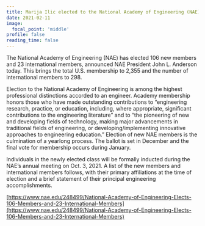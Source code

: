 ```yaml
---
title: Marija Ilic elected to the National Academy of Engineering (NAE)
date: 2021-02-11
image:
  focal_point: 'middle'
profile: false
reading_time: false
---
```


<!--more-->

The National Academy of Engineering (NAE) has elected 106 new members and 23
international members, announced NAE President John L. Anderson today. This
brings the total U.S. membership to 2,355 and the number of international
members to 298.

Election to the National Academy of Engineering is among the highest
professional distinctions accorded to an engineer. Academy membership honors
those who have made outstanding contributions to “engineering research,
practice, or education, including, where appropriate, significant contributions
to the engineering literature” and to “the pioneering of new and developing
fields of technology, making major advancements in traditional fields of
engineering, or developing/implementing innovative approaches to engineering
education.” Election of new NAE members is the culmination of a yearlong
process. The ballot is set in December and the final vote for membership occurs
during January.

Individuals in the newly elected class will be formally inducted during the
NAE’s annual meeting on Oct. 3, 2021. A list of the new members and
international members follows, with their primary affiliations at the time of
election and a brief statement of their principal engineering accomplishments.

[https://www.nae.edu/248499/National-Academy-of-Engineering-Elects-106-Members-and-23-International-Members](https://www.nae.edu/248499/National-Academy-of-Engineering-Elects-106-Members-and-23-International-Members)